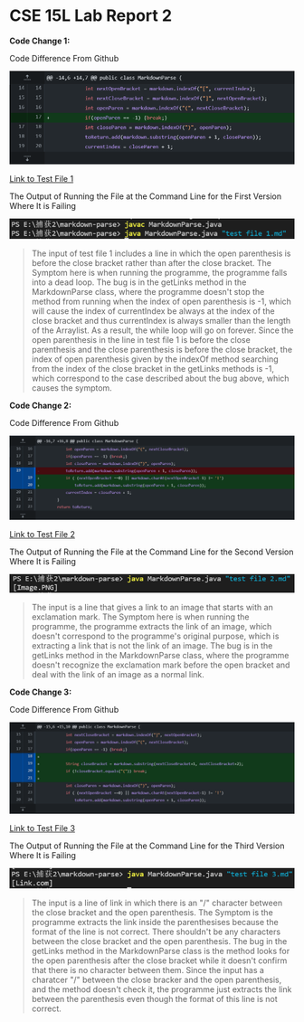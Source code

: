 # CSE 15L Lab Report 2

**Code Change 1:**

Code Difference From Github

![Image](Lab_Report_2_Change_1.PNG)

[Link to Test File 1](test_file_1.md)

The Output of Running the File at the Command Line for the First Version Where It is Failing

![Image](Lab_Report_2_Symptom_1.PNG)

> The input of test file 1 includes a line in which the open parenthesis is before the close bracket rather than after the close bracket. The Symptom here is when running the programme, the programme falls into a dead loop. The bug is in the getLinks method in the MarkdownParse class, where the programme doesn't stop the method from running when the index of open parenthesis is -1, which will cause the index of currentIndex be always at the index of the close bracket and thus currentIndex is always smaller than the length of the Arraylist. As a result, the while loop will go on forever. Since the open parenthesis in the line in test file 1 is before the close parenthesis and the close parenthesis is before the close bracket, the index of open parenthesis given by the indexOf method searching from the index of the close bracket in the getLinks methods is -1, which correspond to the case described about the bug above, which causes the symptom.

**Code Change 2:**

Code Difference From Github

![Image](Lab_Report_2_Change_2.PNG)

[Link to Test File 2](test_file_2.md)

The Output of Running the File at the Command Line for the Second Version Where It is Failing

![Image](Lab_Report_2_Symptom_2.PNG)

> The input is a line that gives a link to an image that starts with an exclamation mark. The Symptom here is when running the programme, the programme extracts the link of an image, which doesn't correspond to the programme's original purpose, which is extracting a link that is not the link of an image. The bug is in the getLinks method in the MarkdownParse class, where the programme doesn't recognize the exclamation mark before the open bracket and deal with the link of an image as a normal link. 

**Code Change 3:**

Code Difference From Github

![Image](Lab_Report_2_Change_3.PNG)

[Link to Test File 3](test_file_3.md)

The Output of Running the File at the Command Line for the Third Version Where It is Failing

![Image](Lab_Report_2_Symptom_3.PNG)

> The input is a line of link in which there is an "/" character between the close bracket and the open parenthesis. The Symptom is the programme extracts the link inside the parenthesises because the format of the line is not correct. There shouldn't be any characters between the close bracket and the open parenthesis. The bug in the getLinks method in the MarkdownParse class is the method looks for the open parenthesis after the close bracket while it doesn't confirm that there is no character between them. Since the input has a charatcer "/" between the close bracker and the open parenthesis, and the method doesn't check it, the programme just extracts the link between the parenthesis even though the format of this line is not correct.

